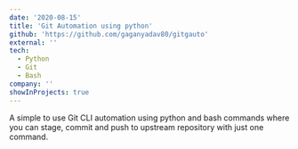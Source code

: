 ```yaml
---
date: '2020-08-15'
title: 'Git Automation using python'
github: 'https://github.com/gaganyadav80/gitgauto'
external: ''
tech:
  - Python
  - Git
  - Bash
company: ''
showInProjects: true
---
```


A simple to use Git CLI automation using python and bash commands where you can stage, commit and push to upstream repository with just one command.
